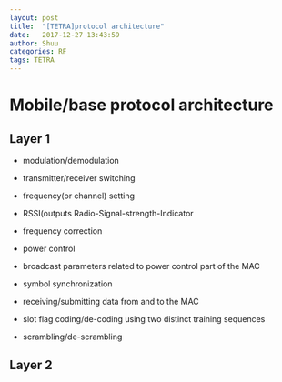 ```yaml
---
layout: post
title:  "[TETRA]protocol architecture"
date:   2017-12-27 13:43:59
author: Shuu
categories: RF
tags: TETRA
---
```


# Mobile/base protocol architecture

## Layer 1

 - modulation/demodulation
 - transmitter/receiver switching
 
 - frequency(or channel) setting
 - RSSI(outputs Radio-Signal-strength-Indicator
 
 - frequency correction 
 - power control
 - broadcast parameters related to power control part of the MAC

 - symbol synchronization

 - receiving/submitting data from and to the MAC
 - slot flag coding/de-coding using two distinct training sequences 
 - scrambling/de-scrambling
 
 ## Layer 2
 
